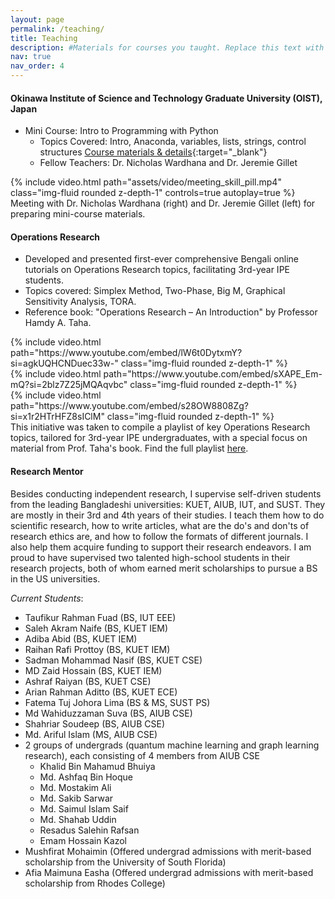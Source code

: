 ```yaml
---
layout: page
permalink: /teaching/
title: Teaching
description: #Materials for courses you taught. Replace this text with your description.
nav: true
nav_order: 4
---
```


#### Okinawa Institute of Science and Technology Graduate University (OIST), Japan

* Mini Course: Intro to Programming with Python
  * Topics Covered: Intro, Anaconda, variables, lists, strings, control structures [Course materials & details](https://drive.google.com/drive/folders/1HnVsHyJIqCshEOJkMfPjhuz9aH6Cuxm_?usp=sharing){:target="_blank"}
  * Fellow Teachers: Dr. Nicholas Wardhana and Dr. Jeremie Gillet


<div class="row mt-1">
    <div class="col-sm mt-1 mt-md-0">
        {% include video.html path="assets/video/meeting_skill_pill.mp4" class="img-fluid rounded z-depth-1" controls=true autoplay=true %}
    </div>
</div>
<div class="caption">
    Meeting with Dr. Nicholas Wardhana (right) and Dr. Jeremie Gillet (left) for preparing mini-course materials.
</div>


#### Operations Research 
* Developed and presented first-ever comprehensive Bengali online tutorials on Operations Research topics, facilitating 3rd-year IPE students.
* Topics covered: Simplex Method, Two-Phase, Big M, Graphical Sensitivity Analysis, TORA.
* Reference book: "Operations Research – An Introduction" by Professor Hamdy A. Taha.

<div class="row mt-3">
    <div class="col-sm mt-3 mt-md-0">
        {% include video.html path="https://www.youtube.com/embed/lW6t0DytxmY?si=agkUQHCNDuec33w-" class="img-fluid rounded z-depth-1" %}
    </div>
    <div class="col-sm mt-3 mt-md-0">
        {% include video.html path="https://www.youtube.com/embed/sXAPE_Em-mQ?si=2blz7Z25jMQAqvbc" class="img-fluid rounded z-depth-1" %}
    </div>
    <div class="col-sm mt-3 mt-md-0">
        {% include video.html path="https://www.youtube.com/embed/s28OW8808Zg?si=x1r2HTrHFZ8sIClM" class="img-fluid rounded z-depth-1" %}
    </div>
</div>
<div class="caption">
    This initiative was taken to compile a playlist of key Operations Research topics, tailored for 3rd-year IPE undergraduates, with a special focus on material from Prof. Taha's book. Find the full playlist <a href="https://www.youtube.com/playlist?list=PLuSiLTVPLvAGr6HwXbtR6knxPTuivdh2E" target="_blank">here</a>.
</div>


#### Research Mentor
Besides conducting independent research, I supervise self-driven students from the leading Bangladeshi universities: KUET, AIUB, IUT, and SUST. They are mostly in their 3rd and 4th years of their studies. I teach them how to do scientific research, how to write articles, what are the do's and don'ts of research ethics are, and how to follow the formats of different journals. I also help them acquire funding to support their research endeavors. I am proud to have supervised two talented high-school students in their research projects, both of whom earned merit scholarships to pursue a BS in the US universities.

_Current Students_:
* Taufikur Rahman Fuad (BS, IUT EEE)
* Saleh Akram Naife (BS, KUET IEM)
* Adiba Abid (BS, KUET IEM)
* Raihan Rafi Prottoy (BS, KUET IEM)
* Sadman Mohammad Nasif (BS, KUET CSE)
* MD Zaid Hossain (BS, KUET IEM)
* Ashraf Raiyan (BS, KUET CSE)
* Arian Rahman Aditto (BS, KUET ECE)
* Fatema Tuj Johora Lima (BS & MS, SUST PS)
* Md Wahiduzzaman Suva (BS, AIUB CSE)
* Shahriar Soudeep (BS, AIUB CSE)
* Md. Ariful Islam (MS, AIUB CSE)
* 2 groups of undergrads (quantum machine learning and graph learning research), each consisting of 4 members from AIUB CSE
    - Khalid Bin Mahamud Bhuiya
    - Md. Ashfaq Bin Hoque
    - Md. Mostakim Ali
    - Md. Sakib Sarwar
    - Md. Saimul Islam Saif
    - Md. Shahab Uddin
    - Resadus Salehin Rafsan
    - Emam Hossain Kazol
* Mushfirat Mohaimin (Offered undergrad admissions with merit-based scholarship from the University of South Florida)
* Afia Maimuna Easha (Offered undergrad admissions with merit-based scholarship from Rhodes College)





<!--
For now, this page is assumed to be a static description of your courses. You can convert it to a collection similar to `_projects/` so that you can have a dedicated page for each course.

Organize your courses by years, topics, or universities, however you like!
-->

